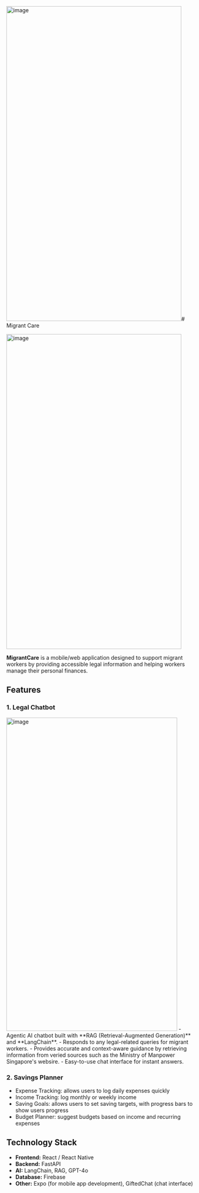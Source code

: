 <img width="457" height="821" alt="image" src="https://github.com/user-attachments/assets/5db5ca84-79bc-4e42-b6a8-67b8a9b6d743" /># Migrant Care

<img width="457" height="821" alt="image" src="https://github.com/user-attachments/assets/11aca131-3c2c-4d37-8986-4dfd8b029223" />

**MigrantCare** is a mobile/web application designed to support migrant workers by providing accessible legal information and helping workers manage their personal finances.

## Features

### 1. Legal Chatbot
<img width="446" height="817" alt="image" src="https://github.com/user-attachments/assets/ae564e92-296f-44e0-a377-af569ffeeb7d" />
- Agentic AI chatbot built with **RAG (Retrieval-Augmented Generation)** and **LangChain**.
- Responds to any legal-related queries for migrant workers.
- Provides accurate and context-aware guidance by retrieving information from veried sources such as the Ministry of Manpower Singapore's websire.
- Easy-to-use chat interface for instant answers.

### 2. Savings Planner
- Expense Tracking: allows users to log daily expenses quickly
- Income Tracking: log monthly or weekly income
- Saving Goals: allows users to set saving targets, with progress bars to show users progress
- Budget Planner: suggest budgets based on income and recurring expenses

## Technology Stack
- **Frontend:** React / React Native
- **Backend:** FastAPI
- **AI:** LangChain, RAG, GPT-4o
- **Database:** Firebase
- **Other:** Expo (for mobile app development), GiftedChat (chat interface)

